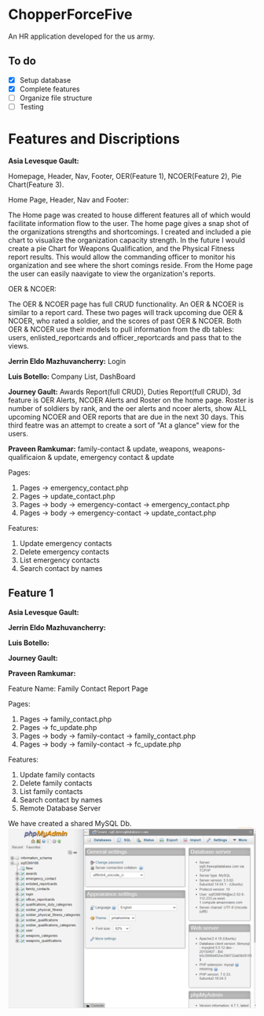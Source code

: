 

# ChopperForceFive
An HR application developed for the us army.
## To do
- [x] Setup database
- [x] Complete features
- [ ] Organize file structure
- [ ] Testing

#
# Features and Discriptions

**Asia Levesque Gault:** 

Homepage, Header, Nav, Footer, OER(Feature 1), NCOER(Feature 2), Pie Chart(Feature 3).

Home Page, Header, Nav and Footer:

The Home page was created to house different features all of which would facilitate information flow to the user. The home page gives a snap shot of the organizations strengths and shortcomings. I created and included a pie chart to visualize the organization capacity strength. In the future I would create a pie Chart for Weapons Qualification, and the Physical Fitness report results. This would allow the commanding officer to monitor his organization and see where the short comings reside. From the Home page the user can easily naavigate to view the organization's reports.  

OER & NCOER: 

The OER & NCOER page has full CRUD functionality. An OER & NCOER is similar to a report card. These two pages will track upcoming due OER & NCOER, who rated a soldier, and the scores of past OER & NCOER. Both OER & NCOER use their models to pull information from the db tables: users, enlisted_reportcards and officer_reportcards and pass that to the views. 



**Jerrin Eldo Mazhuvancherry:** Login

**Luis Botello:** Company List, DashBoard 

**Journey Gault:** Awards Report(full CRUD), Duties Report(full CRUD), 3d feature is  OER Alerts, NCOER Alerts and Roster on the home page. Roster is number of soldiers by rank, and the oer alerts and ncoer alerts, show ALL upcoming NCOER and OER reports that are due in the next 30 days. This third featre was an attempt to create a sort of "At a glance" view for the users.

**Praveen Ramkumar:** family-contact & update, weapons, weapons-qualificaion & update, emergency contact & update


Pages:
  1. Pages -> emergency_contact.php
  2. Pages -> update_contact.php
  3. Pages -> body -> emergency-contact -> emergency_contact.php
  4. Pages -> body -> emergency-contact -> update_contact.php

Features: 
1. Update emergency contacts
2. Delete emergency contacts
3. List emergency contacts
4. Search contact by names

## Feature 1
**Asia Levesque Gault:** 

**Jerrin Eldo Mazhuvancherry:** 

**Luis Botello:**  

**Journey Gault:**  

**Praveen Ramkumar:**

Feature Name: Family Contact Report Page

Pages:
  1. Pages -> family_contact.php
  2. Pages -> fc_update.php
  3. Pages -> body -> family-contact -> family_contact.php
  4. Pages -> body -> family-contact -> fc_update.php

Features: 
1. Update family contacts
2. Delete family contacts
3. List family contacts
4. Search contact by names
5. Remote Database Server


We have created a shared MySQL Db.
![DB](https://github.com/2021-Winter-HTTP-5202-A/ChopperForceFive/blob/main/Images/Capture.PNG)
